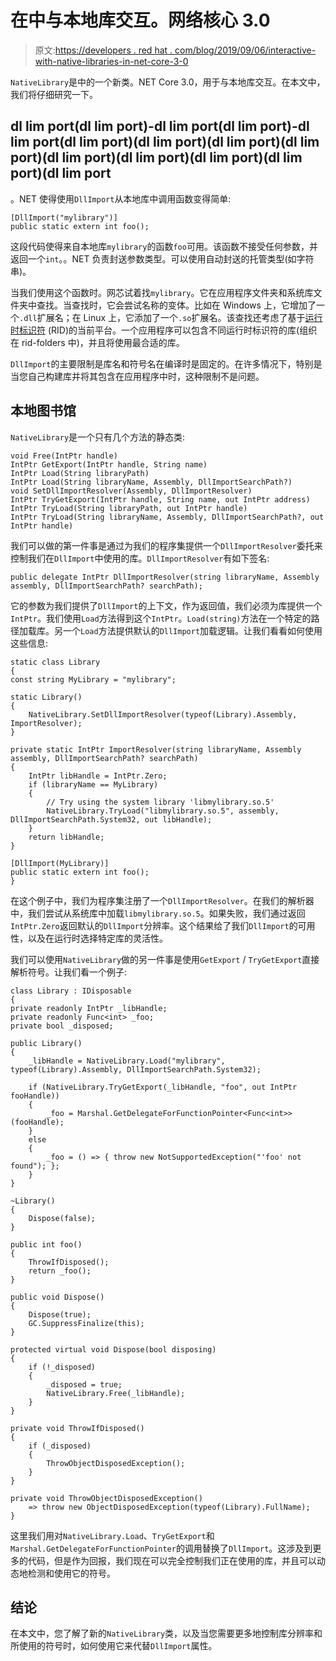 # 在中与本地库交互。网络核心 3.0

> 原文:[https://developers . red hat . com/blog/2019/09/06/interactive-with-native-libraries-in-net-core-3-0](https://developers.redhat.com/blog/2019/09/06/interacting-with-native-libraries-in-net-core-3-0)

`NativeLibrary`是中的一个新类。NET Core 3.0，用于与本地库交互。在本文中，我们将仔细研究一下。

## dl lim port(dl lim port)-dl lim port(dl lim port)-dl lim port(dl lim port)(dl lim port)(dl lim port)(dl lim port)(dl lim port)(dl lim port)(dl lim port)(dl lim port)(dl lim port

。NET 使得使用`DllImport`从本地库中调用函数变得简单:

```
[DllImport("mylibrary")]
public static extern int foo();

```

这段代码使得来自本地库`mylibrary`的函数`foo`可用。该函数不接受任何参数，并返回一个`int`。。NET 负责封送参数类型。可以使用自动封送的托管类型(如字符串)。

当我们使用这个函数时。网芯试着找`mylibrary`。它在应用程序文件夹和系统库文件夹中查找。当查找时，它会尝试名称的变体。比如在 Windows 上，它增加了一个`.dll`扩展名；在 Linux 上，它添加了一个`.so`扩展名。该查找还考虑了基于[运行时标识符](https://docs.microsoft.com/en-us/dotnet/core/rid-catalog) (RID)的当前平台。一个应用程序可以包含不同运行时标识符的库(组织在 rid-folders 中)，并且将使用最合适的库。

`DllImport`的主要限制是库名和符号名在编译时是固定的。在许多情况下，特别是当您自己构建库并将其包含在应用程序中时，这种限制不是问题。

## 本地图书馆

`NativeLibrary`是一个只有几个方法的静态类:

```
void Free(IntPtr handle)
IntPtr GetExport(IntPtr handle, String name)
IntPtr Load(String libraryPath)
IntPtr Load(String libraryName, Assembly, DllImportSearchPath?)
void SetDllImportResolver(Assembly, DllImportResolver)
IntPtr TryGetExport(IntPtr handle, String name, out IntPtr address)
IntPtr TryLoad(String libraryPath, out IntPtr handle)
IntPtr TryLoad(String libraryName, Assembly, DllImportSearchPath?, out IntPtr handle)

```

我们可以做的第一件事是通过为我们的程序集提供一个`DllImportResolver`委托来控制我们在`DllImport`中使用的库。`DllImportResolver`有如下签名:

```
public delegate IntPtr DllImportResolver(string libraryName, Assembly assembly, DllImportSearchPath? searchPath);

```

它的参数为我们提供了`DllImport`的上下文，作为返回值，我们必须为库提供一个`IntPtr`。我们使用`Load`方法得到这个`IntPtr`。`Load(string)`方法在一个特定的路径加载库。另一个`Load`方法提供默认的`DllImport`加载逻辑。让我们看看如何使用这些信息:

```
static class Library
{
const string MyLibrary = "mylibrary";

static Library()
{
    NativeLibrary.SetDllImportResolver(typeof(Library).Assembly, ImportResolver);
}

private static IntPtr ImportResolver(string libraryName, Assembly assembly, DllImportSearchPath? searchPath)
{
    IntPtr libHandle = IntPtr.Zero;
    if (libraryName == MyLibrary)
    {
        // Try using the system library 'libmylibrary.so.5'
        NativeLibrary.TryLoad("libmylibrary.so.5", assembly, DllImportSearchPath.System32, out libHandle);
    }
    return libHandle;
}

[DllImport(MyLibrary)]
public static extern int foo();
}

```

在这个例子中，我们为程序集注册了一个`DllImportResolver`。在我们的解析器中，我们尝试从系统库中加载`libmylibrary.so.5`。如果失败，我们通过返回`IntPtr.Zero`返回默认的`DllImport`分辨率。这个结果给了我们`DllImport`的可用性，以及在运行时选择特定库的灵活性。

我们可以使用`NativeLibrary`做的另一件事是使用`GetExport` / `TryGetExport`直接解析符号。让我们看一个例子:

```
class Library : IDisposable
{
private readonly IntPtr _libHandle;
private readonly Func<int> _foo;
private bool _disposed;

public Library()
{
    _libHandle = NativeLibrary.Load("mylibrary", typeof(Library).Assembly, DllImportSearchPath.System32);

    if (NativeLibrary.TryGetExport(_libHandle, "foo", out IntPtr fooHandle))
    {
        _foo = Marshal.GetDelegateForFunctionPointer<Func<int>>(fooHandle);
    }
    else
    {
        _foo = () => { throw new NotSupportedException("'foo' not found"); };
    }
}

~Library()
{
    Dispose(false);
}

public int foo()
{
    ThrowIfDisposed();
    return _foo();
}

public void Dispose()
{
    Dispose(true);
    GC.SuppressFinalize(this);
}

protected virtual void Dispose(bool disposing)
{
    if (!_disposed)
    {
        _disposed = true;
        NativeLibrary.Free(_libHandle);
    }
}

private void ThrowIfDisposed()
{
    if (_disposed)
    {
        ThrowObjectDisposedException();
    }
}

private void ThrowObjectDisposedException()
    => throw new ObjectDisposedException(typeof(Library).FullName);
}

```

这里我们用对`NativeLibrary.Load`、`TryGetExport`和`Marshal.GetDelegateForFunctionPointer`的调用替换了`DllImport`。这涉及到更多的代码，但是作为回报，我们现在可以完全控制我们正在使用的库，并且可以动态地检测和使用它的符号。

## 结论

在本文中，您了解了新的`NativeLibrary`类，以及当您需要更多地控制库分辨率和所使用的符号时，如何使用它来代替`DllImport`属性。